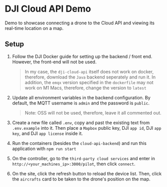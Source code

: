 # DJI Cloud API Demo

Demo to showcase connecting a drone to the Cloud API and viewing its real-time location on a map.

## Setup
1. Follow the DJI Docker guide for setting up the backend / front end. However, the front-end will not be used.
    > In my case, the `dji-cloud-api` itself does not work on docker, therefore, download the `Java` backend seperately and run it. In addition, the `emqx` version specified in the `dockerfile` may not work on M1 Macs, therefore, change the version to `latest`

2. Update all environment variables in the backend configuration. By default, the MQTT username is `admin` and the password is `public`. 
    > Note: OSS will not be used, therefore, leave it all commented out.

3. Create a new file called `.env`, copy and past the existing text from `.env.example` into it. Then place a `Mapbox` public key, DJI `app id`, DJI `app key`, and DJI `app license` inside it.
3. Run the containers (besides the `cloud-api-backend`) and run this application with `npm run start`

4. On the controller, go to the `third-party cloud services` and enter in `http://<your_machines_ip>:3000/pilot`, then click `connect`.

5. On the site, click the refresh button to reload the device list. Then, click the `aircrafts` card to be taken to the drone's position on the map.